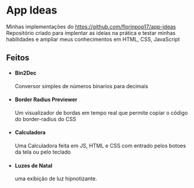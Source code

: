 # App Ideas
  Minhas implementações do https://github.com/florinpop17/app-ideas
  Repositório criado para implentar as ideias na prática e testar minhas habilidades e ampliar meus conhecimentos em HTML, CSS, JavaScript
  
  
## Feitos 
  - #### Bin2Dec 
    Conversor simples de números binarios para decimais
    
  - #### Border Radius Previewer 
    Um visualizador de bordas em tempo real que permite copiar o código do border-radius do CSS
  
  - #### Calculadora
    Uma Calculadora feita em JS, HTML e CSS com entrado pelos botoes da tela ou pelo teclado

  - #### Luzes de Natal
    uma exibição de luz hipnotizante.
 
